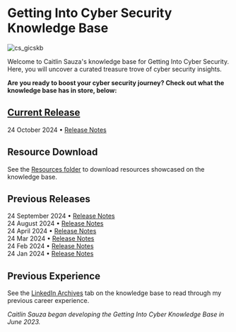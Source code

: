 # Getting Into Cyber Security Knowledge Base

![cs_gicskb](https://github.com/csauza/getting-into-cyber-kb/assets/49359829/7fa091b2-a073-4a46-bf2a-0736762e46f4)

Welcome to Caitlin Sauza's knowledge base for Getting Into Cyber Security. Here, you will uncover a curated treasure trove of cyber security insights.  
  
**Are you ready to boost your cyber security journey? Check out what the knowledge base has in store, below:**
  
## [Current Release](https://csauza.gitbook.io/getting-into-cyber-kb/)  
24 October 2024 • [Release Notes](https://www.linkedin.com/posts/csauza_%F0%9D%97%9E%F0%9D%97%BB%F0%9D%97%BC%F0%9D%98%84%F0%9D%97%B9%F0%9D%97%B2%F0%9D%97%B1%F0%9D%97%B4%F0%9D%97%B2-%F0%9D%97%95%F0%9D%97%AE%F0%9D%98%80%F0%9D%97%B2-%F0%9D%97%A8%F0%9D%97%BD%F0%9D%97%B1%F0%9D%97%AE%F0%9D%98%81-activity-7253857520249647104-KUiF?utm_source=share&utm_medium=member_desktop)   

## Resource Download
See the [Resources folder](https://github.com/csauza/getting-into-cyber-kb/tree/main/Resources) to download resources showcased on the knowledge base.  
  
## Previous Releases
24 September 2024 • [Release Notes](https://www.linkedin.com/posts/csauza_%F0%9D%97%9E%F0%9D%97%BB%F0%9D%97%BC%F0%9D%98%84%F0%9D%97%B9%F0%9D%97%B2%F0%9D%97%B1%F0%9D%97%B4%F0%9D%97%B2-%F0%9D%97%95%F0%9D%97%AE%F0%9D%98%80%F0%9D%97%B2-%F0%9D%97%A8%F0%9D%97%BD%F0%9D%97%B1%F0%9D%97%AE%F0%9D%98%81-activity-7243725772555763712-CTG1?utm_source=share&utm_medium=member_android)  
24 August 2024 • [Release Notes](https://www.linkedin.com/posts/csauza_act-activity-7233578892165308416-fGhW?utm_source=share&utm_medium=member_android)  
24 April 2024 • [Release Notes](https://www.linkedin.com/posts/csauza_knowledge-base-update-week-of-april-29-activity-7190454731184451584-mA67?utm_source=share&utm_medium=member_desktop)  
24 Mar 2024 • [Release Notes](https://www.linkedin.com/posts/csauza_knowledge-base-update-week-of-march-25-activity-7178239294950580224-HZqE?utm_source=share&utm_medium=member_desktop)  
24 Feb 2024 • [Release Notes](https://www.linkedin.com/posts/csauza_knowledge-base-update-week-of-march-04-activity-7170147730349051905-rCWl/?utm_source=share&utm_medium=member_desktop)  
24 Jan 2024 • [Release Notes](https://www.linkedin.com/posts/csauza_knowledge-base-update-week-of-february-activity-7162535773429248001-zNWt?utm_source=share&utm_medium=member_desktop)  

## Previous Experience
See the [LinkedIn Archives](https://csauza.gitbook.io/getting-into-cyber-security-knowledge-base/cyber-2) tab on the knowledge base to read through my previous career experience.  

*Caitlin Sauza began developing the Getting Into Cyber Knowledge Base in June 2023.*
